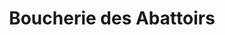 ---
title: "Boucherie des Abattoirs"
url: /fleury-les-aubrais/boucherie-des-abattoirs/
shop: Metzgerei
---